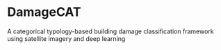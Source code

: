 # DamageCAT
A categorical typology-based building damage classification framework using satellite imagery and deep learning
